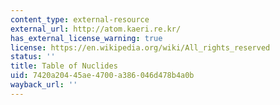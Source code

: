 ```yaml
---
content_type: external-resource
external_url: http://atom.kaeri.re.kr/
has_external_license_warning: true
license: https://en.wikipedia.org/wiki/All_rights_reserved
status: ''
title: Table of Nuclides
uid: 7420a204-45ae-4700-a386-046d478b4a0b
wayback_url: ''
---
```

